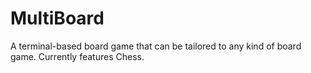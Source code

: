 # MultiBoard
A terminal-based board game that can be tailored to any kind of board game. Currently features Chess.
